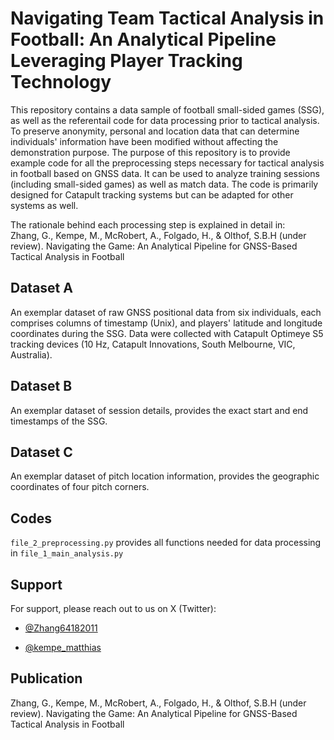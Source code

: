 # Navigating Team Tactical Analysis in Football: An Analytical Pipeline Leveraging Player Tracking Technology


This repository contains a data sample of football small-sided games (SSG), as well as the referentail code for data processing prior to tactical analysis. To preserve anonymity, personal and location data that can determine individuals' information have been modified without affecting the demonstration purpose. The purpose of this repository is to provide example code for all the preprocessing steps necessary for tactical analysis in football based on GNSS data. It can be used to analyze training sessions (including small-sided games) as well as match data. The code is primarily designed for Catapult tracking systems but can be adapted for other systems as well.

The rationale behind each processing step is explained in detail in:<br />
Zhang, G., Kempe, M., McRobert, A., Folgado, H., & Olthof, S.B.H (under review). Navigating the Game: An Analytical Pipeline for GNSS-Based Tactical Analysis in Football   

## Dataset A

An exemplar dataset of raw GNSS positional data from six individuals, each comprises columns of timestamp (Unix), and players' latitude and longitude coordinates during the SSG. Data were collected with Catapult Optimeye
S5 tracking devices (10 Hz, Catapult Innovations, South Melbourne, VIC, Australia).


## Dataset B

An exemplar dataset of session details, provides the exact start and end timestamps of the SSG.

## Dataset C

An exemplar dataset of pitch location information, provides the geographic coordinates of four pitch corners.

## Codes

`file_2_preprocessing.py` provides all functions needed for data processing in `file_1_main_analysis.py`

## Support

For support, please reach out to us on X (Twitter): <br />
- [@Zhang64182011](https://x.com/Zhang64182011) <br />
* [@kempe_matthias](https://x.com/kempe_matthias) <br />

## Publication
Zhang, G., Kempe, M., McRobert, A., Folgado, H., & Olthof, S.B.H (under review). Navigating the Game: An Analytical Pipeline for GNSS-Based Tactical Analysis in Football   
